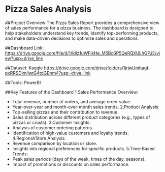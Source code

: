 # Pizza Sales Analysis 
##Project Overview
The Pizza Sales Report provides a comprehensive view of sales performance for a pizza business. The dashboard is designed to help stakeholders understand key trends, identify top-performing products, and make data-driven decisions to optimize sales and operations.

##Dashboard Link: https://drive.google.com/file/d/1Kdlz1uWFikHe_M5Bc6P5QeRQXULhGPJE/view?usp=drive_link

##Dataset: Kaggle 
https://drive.google.com/drive/folders/1jrjwUmhagf-pxRRSDImjIwtG4tdGBnm4?usp=drive_link

##Tools:
PowerBI


##Key Features of the Dashboard
1.Sales Performance Overview:
   - Total revenue, number of orders, and average order value.
   - Year-over-year and month-over-month sales trends.
2.Product Analysis:
   - Top-selling pizzas and their contribution to revenue.
   - Sales distribution across different product categories (e.g., types of pizzas or crusts).
3.Customer Insights:
   - Analysis of customer ordering patterns.
   - Identification of high-value customers and loyalty trends.
4.Regional/Store Analysis:
   - Revenue comparison by location or store.
   - Insights into regional preferences for specific products.
5.Time-Based Trends:
   - Peak sales periods (days of the week, times of the day, seasons).
   - Impact of promotions or discounts on sales performance.




